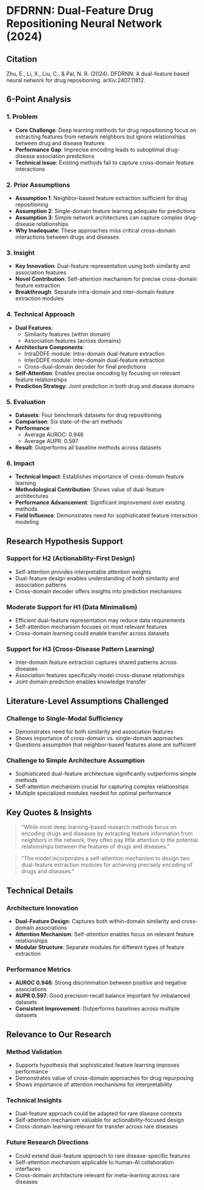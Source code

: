 # DFDRNN: Dual-Feature Drug Repositioning Neural Network (2024)

## Citation
Zhu, E., Li, X., Liu, C., & Pal, N. R. (2024). DFDRNN: A dual-feature based neural network for drug repositioning. arXiv:2407.11812.

## 6-Point Analysis

### 1. Problem
- **Core Challenge**: Deep learning methods for drug repositioning focus on extracting features from network neighbors but ignore relationships between drug and disease features
- **Performance Gap**: Imprecise encoding leads to suboptimal drug-disease association predictions
- **Technical Issue**: Existing methods fail to capture cross-domain feature interactions

### 2. Prior Assumptions
- **Assumption 1**: Neighbor-based feature extraction sufficient for drug repositioning
- **Assumption 2**: Single-domain feature learning adequate for predictions
- **Assumption 3**: Simple network architectures can capture complex drug-disease relationships
- **Why Inadequate**: These approaches miss critical cross-domain interactions between drugs and diseases

### 3. Insight
- **Key Innovation**: Dual-feature representation using both similarity and association features
- **Novel Contribution**: Self-attention mechanism for precise cross-domain feature extraction
- **Breakthrough**: Separate intra-domain and inter-domain feature extraction modules

### 4. Technical Approach
- **Dual Features**: 
  - Similarity features (within domain)
  - Association features (across domains)
- **Architecture Components**:
  - IntraDDFE module: Intra-domain dual-feature extraction
  - InterDDFE module: Inter-domain dual-feature extraction
  - Cross-dual-domain decoder for final predictions
- **Self-Attention**: Enables precise encoding by focusing on relevant feature relationships
- **Prediction Strategy**: Joint prediction in both drug and disease domains

### 5. Evaluation
- **Datasets**: Four benchmark datasets for drug repositioning
- **Comparison**: Six state-of-the-art methods
- **Performance**: 
  - Average AUROC: 0.946
  - Average AUPR: 0.597
- **Result**: Outperforms all baseline methods across datasets

### 6. Impact
- **Technical Impact**: Establishes importance of cross-domain feature learning
- **Methodological Contribution**: Shows value of dual-feature architectures
- **Performance Advancement**: Significant improvement over existing methods
- **Field Influence**: Demonstrates need for sophisticated feature interaction modeling

## Research Hypothesis Support

### Support for H2 (Actionability-First Design)
- Self-attention provides interpretable attention weights
- Dual-feature design enables understanding of both similarity and association patterns
- Cross-domain decoder offers insights into prediction mechanisms

### Moderate Support for H1 (Data Minimalism)
- Efficient dual-feature representation may reduce data requirements
- Self-attention mechanism focuses on most relevant features
- Cross-domain learning could enable transfer across datasets

### Support for H3 (Cross-Disease Pattern Learning)
- Inter-domain feature extraction captures shared patterns across diseases
- Association features specifically model cross-disease relationships
- Joint domain prediction enables knowledge transfer

## Literature-Level Assumptions Challenged

### Challenge to Single-Modal Sufficiency
- Demonstrates need for both similarity and association features
- Shows importance of cross-domain vs. single-domain approaches
- Questions assumption that neighbor-based features alone are sufficient

### Challenge to Simple Architecture Assumption
- Sophisticated dual-feature architecture significantly outperforms simple methods
- Self-attention mechanism crucial for capturing complex relationships
- Multiple specialized modules needed for optimal performance

## Key Quotes & Insights

> "While most deep learning-based research methods focus on encoding drugs and diseases by extracting feature information from neighbors in the network, they often pay little attention to the potential relationships between the features of drugs and diseases."

> "The model incorporates a self-attention mechanism to design two dual-feature extraction modules for achieving precisely encoding of drugs and diseases."

## Technical Details

### Architecture Innovation
- **Dual-Feature Design**: Captures both within-domain similarity and cross-domain associations
- **Attention Mechanism**: Self-attention enables focus on relevant feature relationships
- **Modular Structure**: Separate modules for different types of feature extraction

### Performance Metrics
- **AUROC 0.946**: Strong discrimination between positive and negative associations
- **AUPR 0.597**: Good precision-recall balance important for imbalanced datasets
- **Consistent Improvement**: Outperforms baselines across multiple datasets

## Relevance to Our Research

### Method Validation
- Supports hypothesis that sophisticated feature learning improves performance
- Demonstrates value of cross-domain approaches for drug repurposing
- Shows importance of attention mechanisms for interpretability

### Technical Insights
- Dual-feature approach could be adapted for rare disease contexts
- Self-attention mechanism valuable for actionability-focused design
- Cross-domain learning relevant for transfer across rare diseases

### Future Research Directions
- Could extend dual-feature approach to rare disease-specific features
- Self-attention mechanism applicable to human-AI collaboration interfaces
- Cross-domain architecture relevant for meta-learning across rare diseases